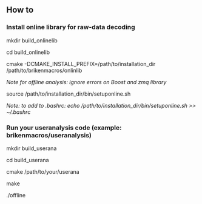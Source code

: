 ## How to

### Install online library for raw-data decoding

mkdir build_onlinelib

cd build_onlinelib

cmake -DCMAKE_INSTALL_PREFIX=/path/to/installation_dir /path/to/brikenmacros/onlinlib

*Note for offline analysis: ignore errors on Boost and zmq library*

source /path/to/installation_dir/bin/setuponline.sh

*Note: to add to .bashrc: echo /path/to/installation_dir/bin/setuponline.sh >> ~/.bashrc*

###  Run your useranalysis code (example: brikenmacros/useranalysis)

mkdir build_userana

cd build_userana

cmake /path/to/your/userana

make

./offline
